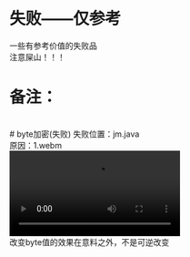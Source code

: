 # 失败——仅参考
一些有参考价值的失败品
<br>
注意屎山！！！
<br>
# 备注：
<br>
# byte加密(失败)
失败位置：jm.java
<br>
原因：1.webm
<br><video src="/resources/1.webm">播放1.webm失败</video>
<br>
改变byte值的效果在意料之外，不是可逆改变
